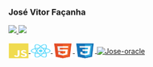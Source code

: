 ### José Vitor Façanha


<div style="display: flex">
  <a href="https://github.com/Jose-vitor303">
  <img height="180em" src="https://github-readme-stats.vercel.app/api?username=Jose-vitor303&show_icons=true&theme=vue-dark&include_all_commits=true&count_private=true"/>
  <img height="180em" src="https://github-readme-stats.vercel.app/api/top-langs/?username=Jose-vitor303&layout=compact&langs_count=7&theme=vue-dark"/>
</div>

<div style="display: inline_block"><br>
  <img align="center" alt="Jose-Js" height="30" width="40" src="https://raw.githubusercontent.com/devicons/devicon/master/icons/javascript/javascript-plain.svg">
  <img align="center" alt="Jose-React" height="30" width="40" src="https://raw.githubusercontent.com/devicons/devicon/master/icons/react/react-original.svg">
  <img align="center" alt="Jose-HTML" height="30" width="40" src="https://raw.githubusercontent.com/devicons/devicon/master/icons/html5/html5-original.svg">
  <img align="center" alt="Jose-CSS" height="30" width="40" src="https://raw.githubusercontent.com/devicons/devicon/master/icons/css3/css3-original.svg">
  <img align="center" alt="Jose-oracle" height="50" width="70" src="https://cdn.jsdelivr.net/gh/devicons/devicon/icons/oracle/oracle-original.svg" />
          

</div>
